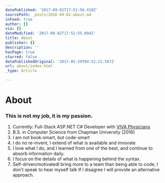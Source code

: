 ```yaml
---
datePublished: '2017-09-02T17:51:56.410Z'
sourcePath: _posts/2016-09-02-about.md
inFeed: true
author: []
via: {}
dateModified: '2017-09-02T17:51:55.894Z'
title: About
publisher: {}
description: ''
hasPage: true
starred: false
datePublishedOriginal: '2017-05-29T04:52:22.567Z'
url: about/index.html
_type: Article

---
```

# About

### **This is not my job, it is my passion.**

1. Currently: Full-Stack ASP.NET C\# Developer with [VIVA Physicians][0]
2. B.S. in Computer Science from Chapman University (2016)
3. I am not book-smart, but code-smart
4. I do no re-invent, I extend of what is available and innovate
5. I love what I do, and I learned from one of the best, and continue to absorb information daily.
6. I focus on the details of what is happening behind the syntax.
7. Self-driven/motivatedI bring more to a team than being able to code; I don't speak to hear myself talk If I disagree I will provide an alternative approach.

[0]: http://vivaphysicians.org/ "VIVA "